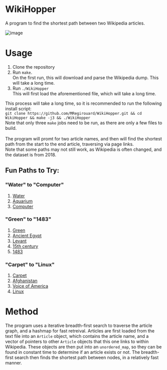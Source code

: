 # WikiHopper
A program to find the shortest path between two Wikipedia articles.

![image](https://user-images.githubusercontent.com/46038297/192924634-666cc76a-08a1-498f-aae7-1991253084fc.png)

# Usage
1. Clone the repository
2. Run `make`. <br>
On the first run, this will download and parse the Wikipedia dump. This will take a long time.
3. Run `./WikiHopper` <br>
This will first load the aforementioned file, which will take a long time.

This process will take a long time, so it is recommended to run the following install script: <br>
`git clone https://github.com/MRegirouard/WikiHopper.git && cd WikiHopper && make -j3 && ./WikiHopper` <br>
Note that only three `make` jobs need to be run, as there are only a few files to build.
<br>
<br>
The program will promt for two article names, and then will find the shortest path from the start to the end article, traversing via page links.<br>
Note that some paths may not still work, as Wikipedia is often changed, and the dataset is from 2018.

## Fun Paths to Try:
### "Water" to "Computer"
1. [Water](https://en.wikipedia.org/wiki/Water)
2. [Aquarium](https://en.wikipedia.org/wiki/Aquarium)
3. [Computer](https://en.wikipedia.org/wiki/Computer)

### "Green" to "1483"
1. [Green](https://en.wikipedia.org/wiki/Green)
2. [Ancient Egypt](https://en.wikipedia.org/wiki/Ancient_Egypt)
3. [Levant](https://en.wikipedia.org/wiki/Levant)
4. [15th century](https://en.wikipedia.org/wiki/15th_century)
5. [1483](https://en.wikipedia.org/wiki/1483)

### "Carpet" to "Linux"
1. [Carpet](https://en.wikipedia.org/wiki/Carpet)
2. [Afghanistan](https://en.wikipedia.org/wiki/Afghanistan)
3. [Voice of America](https://en.wikipedia.org/wiki/Voice_of_America)
4. [Linux](https://en.wikipedia.org/wiki/Linux)

# Method
The program uses a iterative breadth-first search to traverse the article graph, and a hashmap for fast retreival. Articles are first loaded from the text file into an `Article` object, which contains the article name, and a vector of pointers to other `Article` objects that this one links to within Wikipedia. These objects are then put into an `unordered_map`, so they can be found in constant time to determine if an article exists or not. The breadth-first search then finds the shortest path between nodes, in a relatively fast manner.
